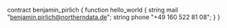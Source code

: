 contract benjamin_pirlich {
  function hello_world {
    string mail "benjamin.pirlich@northerndata.de";
    string phone "+49 160 522 81 08";
                        }
                          }
